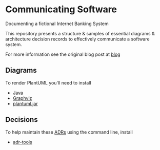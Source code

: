 # Communicating Software

Documenting a fictional Internet Banking System

This repository presents a structure & samples of essential diagrams & architecture decision records to effectively communicate a software system.

For more information see the original blog post at [blog](https://www.juxt.pro/blog/communicating-software)

## Diagrams

To render PlantUML you'll need to install

- [Java](https://www.java.com/en/download)
- [Graphviz](https://plantuml.com/graphviz-dot)
- [plantuml.jar](http://sourceforge.net/projects/plantuml/files/plantuml.jar/download)

## Decisions

To help maintain these [ADRs](https://cognitect.com/blog/2011/11/15/documenting-architecture-decisions) using the command line, install

- [adr-tools](https://github.com/npryce/adr-tools)
